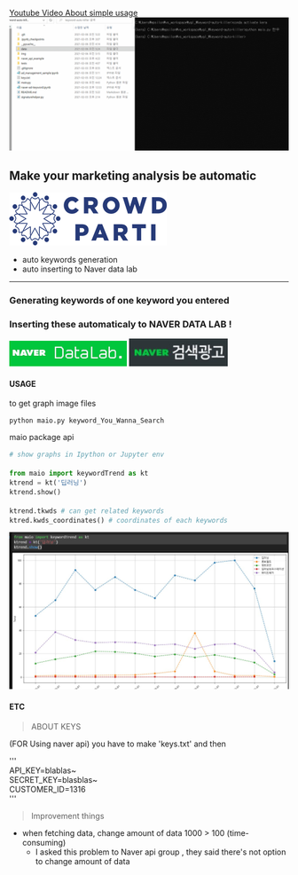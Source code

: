 [Youtube Video About simple usage ](https://youtu.be/_kPnSxVV7z0)
![](./img/guide0.gif)

## Make your marketing analysis be automatic

![](./img/crowd.png)

- auto keywords generation
- auto inserting to Naver data lab  

-------

### Generating keywords of one keyword you entered  
### Inserting these automaticaly to NAVER DATA LAB !
![](./img/datalab.png) ![](./img/naver-ads.jpg)  

#### USAGE

to get graph image files  

```shell  
python maio.py keyword_You_Wanna_Search  
```  

maio package api

```python  
# show graphs in Ipython or Jupyter env  

from maio import keywordTrend as kt 
ktrend = kt('딥러닝')      
ktrend.show()     
 
ktrend.tkwds # can get related keywords   
ktred.kwds_coordinates() # coordinates of each keywords   
```   

![](./img/show-test.jpg)

#### ETC

>  ABOUT KEYS   

(FOR Using naver api)
you have to make 'keys.txt' and then

'''    
API_KEY=blablas~  
SECRET_KEY=blasblas~  
CUSTOMER_ID=1316  
'''


> Improvement things

- when fetching data, change amount of data 1000 > 100 (time-consuming)
    - I asked this problem to Naver api group , they said there's not option to change amount of data